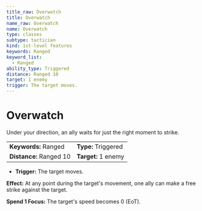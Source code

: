 ```yaml
---
title_raw: Overwatch
title: Overwatch
name_raw: Overwatch
name: Overwatch
type: classes
subtype: tactician
kind: 1st-level features
keywords: Ranged
keyword_list:
  - Ranged
ability_type: Triggered
distance: Ranged 10
target: 1 enemy
trigger: The target moves.
---
```


# Overwatch

Under your direction, an ally waits for just the right moment to strike.

|                         |                     |
| :---------------------- | :------------------ |
| **Keywords:** Ranged    | **Type:** Triggered |
| **Distance:** Ranged 10 | **Target:** 1 enemy |

- **Trigger:** The target moves.

**Effect:** At any point during the target's movement, one ally can make a free strike against the target.

**Spend 1 Focus:** The target's speed becomes 0 (EoT).
